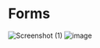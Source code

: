 # Forms
 
![Screenshot (1)](https://github.com/GuruReyo/Forms/assets/104758375/a5dcf462-daeb-4734-ba9e-41c0f6e102bd)
![image](https://github.com/GuruReyo/Forms/assets/104758375/b6ad60d8-16e7-4185-9838-0939cb19be97)

